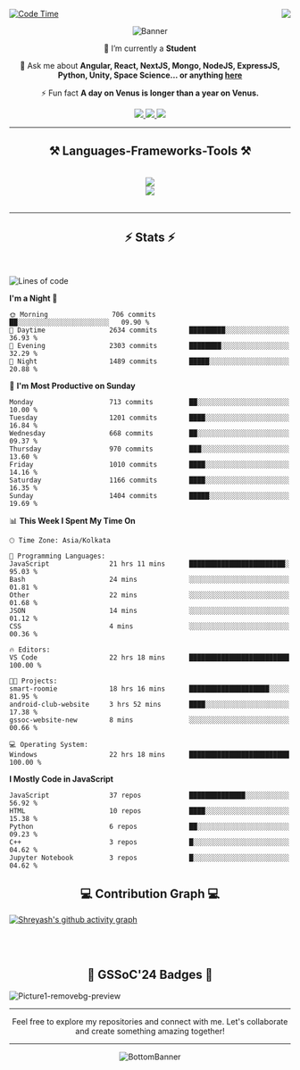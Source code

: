 <div>
 
<img align="right" src="https://visitor-badge.laobi.icu/badge?page_id=shreyash3087.shreyash3087" />

 [![Code Time](https://wakatime.com/badge/user/cd5f70df-e644-46f4-a03b-e1ce78615131.svg)](https://wakatime.com/@cd5f70df-e644-46f4-a03b-e1ce78615131)
 
</div>


<div align="center">
 
![Banner](https://github.com/user-attachments/assets/fe33d289-b057-4d85-ad76-3103802aa9e1)

</div>


<div align="center">
 
 🔭 I’m currently a **Student** 

💬 Ask me about **Angular, React, NextJS, Mongo, NodeJS, ExpressJS, Python, Unity, Space Science... or anything [here](https://github.com/shreyash3087/shreyash3087/issues)**

⚡ Fun fact **A day on Venus is longer than a year on Venus.**

</div>
 
<div align="center"> 
  <a href="mailto:shreyash3087@gmail.com">
    <img src="https://img.shields.io/badge/Gmail-333333?style=for-the-badge&logo=gmail&logoColor=red" />
  </a>
  <a href="https://www.linkedin.com/in/shreyash-srivastava-1a1161280" target="_blank">
    <img src="https://img.shields.io/badge/LinkedIn-0077B5?style=for-the-badge&logo=linkedin&logoColor=white" target="_blank" />
  </a>
  <a href="https://github.com/shreyash3087" target="_blank">
     <img src="https://img.shields.io/badge/Github-FF5722?style=for-the-badge&logo=github&logoColor=white" target="_blank" />
  </a>
</div>
<hr/>
 
<h2 align="center">⚒️ Languages-Frameworks-Tools ⚒️</h2>
<br/>
<div align="center">
    <img src="https://skillicons.dev/icons?i=react,bootstrap,html,css,vscode,github,figma,cpp,vercel,netlify" /><br>
    <img src="https://skillicons.dev/icons?i=tailwind,git,nodejs,python,javascript,typescript,express,firebase,mongodb,nextjs,unity,azure,blender" /><br>
</div>

<br/>
<hr/>

<h2 align="center">⚡ Stats ⚡</h2>

<br>
<div>
 
 
<!--START_SECTION:waka-->
![Lines of code](https://img.shields.io/badge/From%20Hello%20World%20I%27ve%20Written-5.2%20million%20lines%20of%20code-blue)

**I'm a Night 🦉** 

```text
🌞 Morning                706 commits         ██░░░░░░░░░░░░░░░░░░░░░░░   09.90 % 
🌆 Daytime                2634 commits        █████████░░░░░░░░░░░░░░░░   36.93 % 
🌃 Evening                2303 commits        ████████░░░░░░░░░░░░░░░░░   32.29 % 
🌙 Night                  1489 commits        █████░░░░░░░░░░░░░░░░░░░░   20.88 % 
```
📅 **I'm Most Productive on Sunday** 

```text
Monday                   713 commits         ██░░░░░░░░░░░░░░░░░░░░░░░   10.00 % 
Tuesday                  1201 commits        ████░░░░░░░░░░░░░░░░░░░░░   16.84 % 
Wednesday                668 commits         ██░░░░░░░░░░░░░░░░░░░░░░░   09.37 % 
Thursday                 970 commits         ███░░░░░░░░░░░░░░░░░░░░░░   13.60 % 
Friday                   1010 commits        ████░░░░░░░░░░░░░░░░░░░░░   14.16 % 
Saturday                 1166 commits        ████░░░░░░░░░░░░░░░░░░░░░   16.35 % 
Sunday                   1404 commits        █████░░░░░░░░░░░░░░░░░░░░   19.69 % 
```


📊 **This Week I Spent My Time On** 

```text
🕑︎ Time Zone: Asia/Kolkata

💬 Programming Languages: 
JavaScript               21 hrs 11 mins      ████████████████████████░   95.03 % 
Bash                     24 mins             ░░░░░░░░░░░░░░░░░░░░░░░░░   01.81 % 
Other                    22 mins             ░░░░░░░░░░░░░░░░░░░░░░░░░   01.68 % 
JSON                     14 mins             ░░░░░░░░░░░░░░░░░░░░░░░░░   01.12 % 
CSS                      4 mins              ░░░░░░░░░░░░░░░░░░░░░░░░░   00.36 % 

🔥 Editors: 
VS Code                  22 hrs 18 mins      █████████████████████████   100.00 % 

🐱‍💻 Projects: 
smart-roomie             18 hrs 16 mins      ████████████████████░░░░░   81.95 % 
android-club-website     3 hrs 52 mins       ████░░░░░░░░░░░░░░░░░░░░░   17.38 % 
gssoc-website-new        8 mins              ░░░░░░░░░░░░░░░░░░░░░░░░░   00.66 % 

💻 Operating System: 
Windows                  22 hrs 18 mins      █████████████████████████   100.00 % 
```

**I Mostly Code in JavaScript** 

```text
JavaScript               37 repos            ██████████████░░░░░░░░░░░   56.92 % 
HTML                     10 repos            ████░░░░░░░░░░░░░░░░░░░░░   15.38 % 
Python                   6 repos             ██░░░░░░░░░░░░░░░░░░░░░░░   09.23 % 
C++                      3 repos             █░░░░░░░░░░░░░░░░░░░░░░░░   04.62 % 
Jupyter Notebook         3 repos             █░░░░░░░░░░░░░░░░░░░░░░░░   04.62 % 
```




<!--END_SECTION:waka-->

</div>

<div>
  <div align="center" ><h2 align="center">💻 Contribution Graph 💻</h2></div>
 
  [![Shreyash's github activity graph](https://github-readme-activity-graph.vercel.app/graph?username=shreyash3087&hide_border=true&theme=github)](https://github.com/ashutosh00710/github-readme-activity-graph)
 
</div>

<br/><br/>

<h2 align="center">🔰 GSSoC'24 Badges 🔰</h2>

![Picture1-removebg-preview](https://github.com/user-attachments/assets/4ece96a5-043a-44df-b51b-40738d3603ff)

<div align="center"> 
  <hr/>
  Feel free to explore my repositories and connect with me. Let's collaborate and create something amazing together!
  <hr/>
</div>

<div align="center">
 
![BottomBanner](https://github.com/user-attachments/assets/7afe064f-9b9f-401d-bec1-35c8625bb3dc)

</div>

